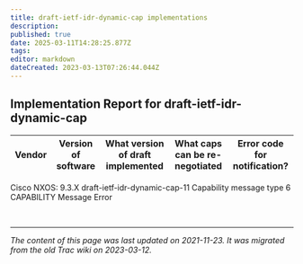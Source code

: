 ```yaml
---
title: draft-ietf-idr-dynamic-cap implementations
description: 
published: true
date: 2025-03-11T14:28:25.877Z
tags: 
editor: markdown
dateCreated: 2023-03-13T07:26:44.044Z
---
```


## Implementation Report for draft-ietf-idr-dynamic-cap


| Vendor  |  Version of software  |  What version of draft implemented  |  What caps can be re-negotiated  |  Error code for notification?   |
|---------|-----------------------|-------------------------------------|----------------------------------|---------------------------------|
  Cisco          NXOS: 9.3.X					draft-ietf-idr-dynamic-cap-11		         Capability message type 6       CAPABILITY Message Error

&nbsp;
&nbsp;
&nbsp;

---

*The content of this page was last updated on 2021-11-23. It was migrated from the old Trac wiki on 2023-03-12.*